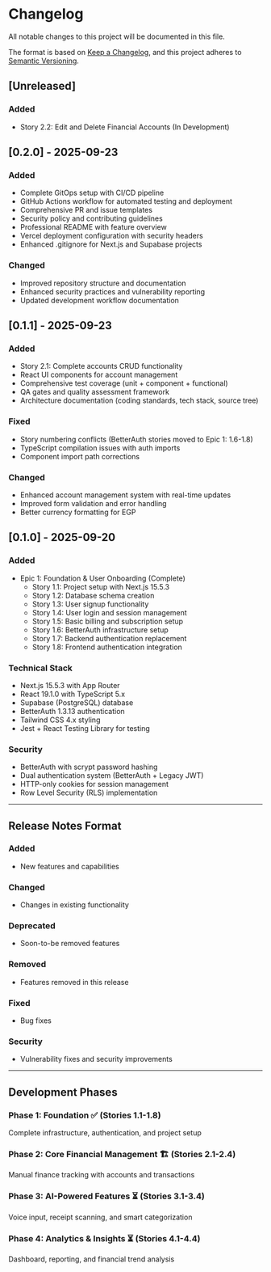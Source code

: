 # Changelog

All notable changes to this project will be documented in this file.

The format is based on [Keep a Changelog](https://keepachangelog.com/en/1.0.0/),
and this project adheres to [Semantic Versioning](https://semver.org/spec/v2.0.0.html).

## [Unreleased]

### Added
- Story 2.2: Edit and Delete Financial Accounts (In Development)

## [0.2.0] - 2025-09-23

### Added
- Complete GitOps setup with CI/CD pipeline
- GitHub Actions workflow for automated testing and deployment
- Comprehensive PR and issue templates
- Security policy and contributing guidelines
- Professional README with feature overview
- Vercel deployment configuration with security headers
- Enhanced .gitignore for Next.js and Supabase projects

### Changed
- Improved repository structure and documentation
- Enhanced security practices and vulnerability reporting
- Updated development workflow documentation

## [0.1.1] - 2025-09-23

### Added
- Story 2.1: Complete accounts CRUD functionality
- React UI components for account management
- Comprehensive test coverage (unit + component + functional)
- QA gates and quality assessment framework
- Architecture documentation (coding standards, tech stack, source tree)

### Fixed
- Story numbering conflicts (BetterAuth stories moved to Epic 1: 1.6-1.8)
- TypeScript compilation issues with auth imports
- Component import path corrections

### Changed
- Enhanced account management system with real-time updates
- Improved form validation and error handling
- Better currency formatting for EGP

## [0.1.0] - 2025-09-20

### Added
- Epic 1: Foundation & User Onboarding (Complete)
  - Story 1.1: Project setup with Next.js 15.5.3
  - Story 1.2: Database schema creation
  - Story 1.3: User signup functionality
  - Story 1.4: User login and session management
  - Story 1.5: Basic billing and subscription setup
  - Story 1.6: BetterAuth infrastructure setup
  - Story 1.7: Backend authentication replacement
  - Story 1.8: Frontend authentication integration

### Technical Stack
- Next.js 15.5.3 with App Router
- React 19.1.0 with TypeScript 5.x
- Supabase (PostgreSQL) database
- BetterAuth 1.3.13 authentication
- Tailwind CSS 4.x styling
- Jest + React Testing Library for testing

### Security
- BetterAuth with scrypt password hashing
- Dual authentication system (BetterAuth + Legacy JWT)
- HTTP-only cookies for session management
- Row Level Security (RLS) implementation

---

## Release Notes Format

### Added
- New features and capabilities

### Changed
- Changes in existing functionality

### Deprecated
- Soon-to-be removed features

### Removed
- Features removed in this release

### Fixed
- Bug fixes

### Security
- Vulnerability fixes and security improvements

---

## Development Phases

### Phase 1: Foundation ✅ (Stories 1.1-1.8)
Complete infrastructure, authentication, and project setup

### Phase 2: Core Financial Management 🏗️ (Stories 2.1-2.4)
Manual finance tracking with accounts and transactions

### Phase 3: AI-Powered Features ⏳ (Stories 3.1-3.4)
Voice input, receipt scanning, and smart categorization

### Phase 4: Analytics & Insights ⏳ (Stories 4.1-4.4)
Dashboard, reporting, and financial trend analysis
